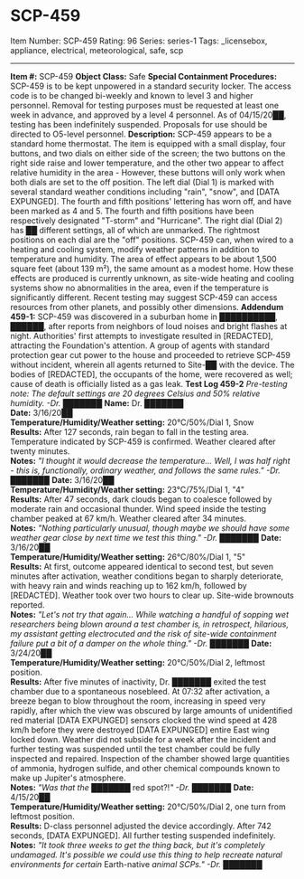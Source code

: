 # SCP-459
Item Number: SCP-459
Rating: 96
Series: series-1
Tags: _licensebox, appliance, electrical, meteorological, safe, scp

---

**Item #:** SCP-459
**Object Class:** Safe
**Special Containment Procedures:** SCP-459 is to be kept unpowered in a standard security locker. The access code is to be changed bi-weekly and known to level 3 and higher personnel. Removal for testing purposes must be requested at least one week in advance, and approved by a level 4 personnel. As of 04/15/20██, testing has been indefinitely suspended. Proposals for use should be directed to O5-level personnel.
**Description:** SCP-459 appears to be a standard home thermostat. The item is equipped with a small display, four buttons, and two dials on either side of the screen; the two buttons on the right side raise and lower temperature, and the other two appear to affect relative humidity in the area - However, these buttons will only work when both dials are set to the off position. The left dial (Dial 1) is marked with several standard weather conditions including "rain", "snow", and [DATA EXPUNGED]. The fourth and fifth positions' lettering has worn off, and have been marked as 4 and 5. The fourth and fifth positions have been respectively designated "T-storm" and "Hurricane". The right dial (Dial 2) has ██ different settings, all of which are unmarked. The rightmost positions on each dial are the "off" positions.
SCP-459 can, when wired to a heating and cooling system, modify weather patterns in addition to temperature and humidity. The area of effect appears to be about 1,500 square feet (about 139 m²), the same amount as a modest home. How these effects are produced is currently unknown, as site-wide heating and cooling systems show no abnormalities in the area, even if the temperature is significantly different. Recent testing may suggest SCP-459 can access resources from other planets, and possibly other dimensions.
**Addendum 459-1:** SCP-459 was discovered in a suburban home in ██████████, ██████, after reports from neighbors of loud noises and bright flashes at night. Authorities' first attempts to investigate resulted in [REDACTED], attracting the Foundation's attention. A group of agents with standard protection gear cut power to the house and proceeded to retrieve SCP-459 without incident, wherein all agents returned to Site-██ with the device. The bodies of [REDACTED], the occupants of the home, were recovered as well; cause of death is officially listed as a gas leak.
**Test Log 459-2**
_Pre-testing note: The default settings are 20 degrees Celsius and 50% relative humidity. -Dr. ███████_
**Name:** Dr. ███████  
**Date:** 3/16/20██  
**Temperature/Humidity/Weather setting:** 20°C/50%/Dial 1, Snow  
**Results:** After 127 seconds, rain began to fall in the testing area. Temperature indicated by SCP-459 is confirmed. Weather cleared after twenty minutes.  
**Notes:** _"I thought it would decrease the temperature… Well, I was half right - this is, functionally, ordinary weather, and follows the same rules." -Dr. ███████_
**Date:** 3/16/20██  
**Temperature/Humidity/Weather setting:** 23°C/75%/Dial 1, "4"  
**Results:** After 47 seconds, dark clouds began to coalesce followed by moderate rain and occasional thunder. Wind speed inside the testing chamber peaked at 67 km/h. Weather cleared after 34 minutes.  
**Notes:** _"Nothing particularly unusual, though maybe we should have some weather gear close by next time we test this thing." -Dr. ███████_
**Date:** 3/16/20██  
**Temperature/Humidity/Weather setting:** 26°C/80%/Dial 1, "5"  
**Results:** At first, outcome appeared identical to second test, but seven minutes after activation, weather conditions began to sharply deteriorate, with heavy rain and winds reaching up to 162 km/h, followed by [REDACTED]. Weather took over two hours to clear up. Site-wide brownouts reported.  
**Notes:** _"Let's not try that again… While watching a handful of sopping wet researchers being blown around a test chamber is, in retrospect, hilarious, my assistant getting electrocuted and the risk of site-wide containment failure put a bit of a damper on the whole thing." -Dr. ███████_
**Date:** 3/24/20██  
**Temperature/Humidity/Weather setting:** 20°C/50%/Dial 2, leftmost position.  
**Results:** After five minutes of inactivity, Dr. ███████ exited the test chamber due to a spontaneous nosebleed. At 07:32 after activation, a breeze began to blow throughout the room, increasing in speed very rapidly, after which the view was obscured by large amounts of unidentified red material [DATA EXPUNGED] sensors clocked the wind speed at 428 km/h before they were destroyed [DATA EXPUNGED] entire East wing locked down. Weather did not subside for a week after the incident and further testing was suspended until the test chamber could be fully inspected and repaired. Inspection of the chamber showed large quantities of ammonia, hydrogen sulfide, and other chemical compounds known to make up Jupiter's atmosphere.  
**Notes:** _"Was that the ███████_ red spot?!_" -Dr. ███████_
**Date:** 4/15/20██  
**Temperature/Humidity/Weather setting:** 20°C/50%/Dial 2, one turn from leftmost position.  
**Results:** D-class personnel adjusted the device accordingly. After 742 seconds, [DATA EXPUNGED]. All further testing suspended indefinitely.  
**Notes:** _"It took three weeks to get the thing back, but it's completely undamaged. It's possible we could use this thing to help recreate natural environments for certain_ Earth-native _animal SCPs." -Dr. ███████_
